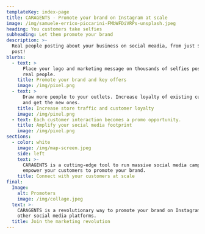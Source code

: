 ```yaml
---
templateKey: index-page
title: CARAGENTS - Promote your brand on Instagram at scale
image: /img/samuele-errico-piccarini-FMbWFDiVRPs-unsplash.jpeg
heading: You customers take selfies
subheading: Let them promote your brand
description: >-
  Real people posting about your business on social meadia, from just $1 per
  post!
blurbs:
  - text: >
      Place your logo and marketing message on thousands of selfies posted by
      real people.
    title: Promote your brand and key offers
    image: /img/pixel.png
  - text: >
      Draw more people to your outlets. Increase loyalty of existing customers
      and get the new ones.
    title: Increase store traffic and customer loyalty
    image: /img/pixel.png
  - text: Each customer interaction becomes a promo opportunity.
    title: Amplify your social media footprint
    image: /img/pixel.png
sections:
  - color: white
    image: /img/map-screen.jpeg
    side: left
    text: >-
      CARAGENTS is a cutting-edge tool to run massive social media campaings and
      empower your customers to promote your brand.
    title: Connect with your customers at scale
final:
  Image:
    alt: Promoters
    image: /img/collage.jpeg
  text: >-
    CARAGENTS is a revolutionary way to promote your brand on Instagram and
    other social media platforms.
  title: Join the marketing revolution
---
```

